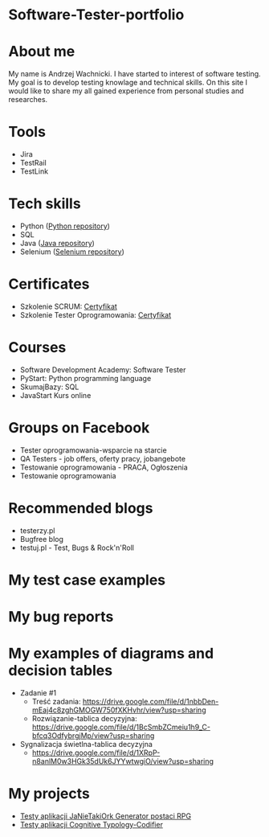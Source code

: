 # Software-Tester-portfolio

# About me

My name is Andrzej Wachnicki. I have started to interest of software testing. My goal is to develop testing knowlage and technical skills. On this site I would like to share my all gained experience from personal studies and researches.

# Tools

* Jira
* TestRail
* TestLink

# Tech skills

* Python ([Python repository](https://github.com/Ryuuken-dev/Python-Zadania))
* SQL
* Java ([Java repository](https://github.com/Ryuuken-dev/JavaStart))
* Selenium ([Selenium repository](https://github.com/Ryuuken-dev/SeleniumExercises))

# Certificates

* Szkolenie SCRUM: [Certyfikat](https://drive.google.com/file/d/1yyR1op4Rzy2ZWv9nZLeMoa9zHH66sa3c/view?usp=sharing)
* Szkolenie Tester Oprogramowania: [Certyfikat](https://drive.google.com/file/d/1kC2TxWRw9NumFoyCYExwk6DUjmXcCyvb/view?usp=sharing)

# Courses

* Software Development Academy: Software Tester
* PyStart: Python programming language
* SkumajBazy: SQL
* JavaStart Kurs online



# Groups on Facebook

* Tester oprogramowania-wsparcie na starcie
* QA Testers - job offers, oferty pracy, jobangebote
* Testowanie oprogramowania - PRACA, Ogłoszenia
* Testowanie oprogramowania

# Recommended blogs

* testerzy.pl
* Bugfree blog
* testuj.pl - Test, Bugs & Rock'n'Roll

# My test case examples


# My bug reports


# My examples of diagrams and decision tables
* Zadanie #1
  * Treść zadania: https://drive.google.com/file/d/1nbbDen-mEaj4c8zghGMOGW750fXKHvhr/view?usp=sharing
  * Rozwiązanie-tablica decyzyjna: https://drive.google.com/file/d/1BcSmbZCmeiu1h9_C-bfcq3OdfybrgjMp/view?usp=sharing
* Sygnalizacja świetlna-tablica decyzyjna
  * https://drive.google.com/file/d/1XRpP-n8anlM0w3HGk35dUk6JYYwtwgiO/view?usp=sharing

# My projects
* [Testy aplikacji JaNieTakiOrk Generator postaci RPG](https://github.com/Ryuuken-dev/PRI-Tests)
* [Testy aplikacji Cognitive Typology-Codifier](https://github.com/Ryuuken-dev/CodifierApplicationTests)

